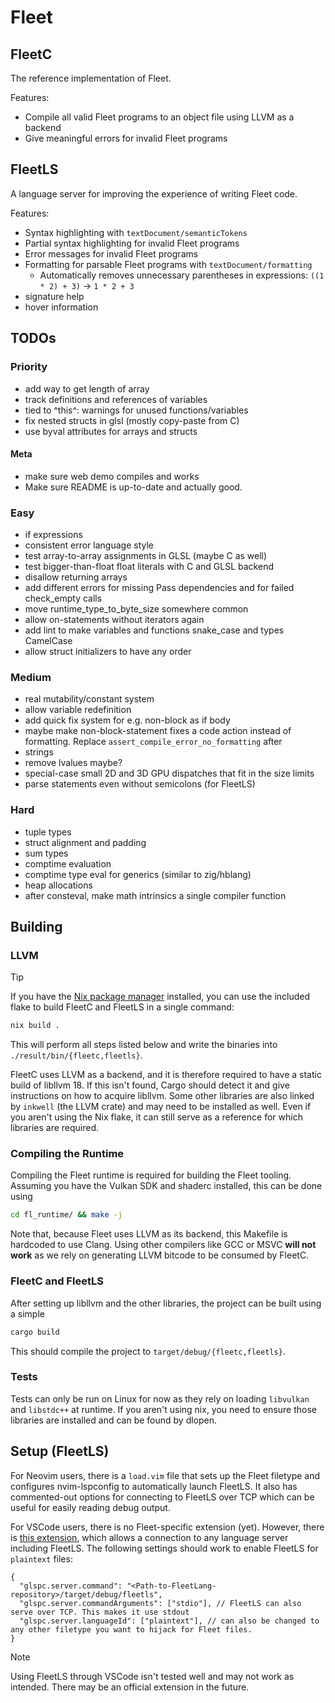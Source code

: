 # Fleet

## FleetC
The reference implementation of Fleet.

Features:
- Compile all valid Fleet programs to an object file using LLVM as a backend
- Give meaningful errors for invalid Fleet programs

## FleetLS
A language server for improving the experience of writing Fleet code. 

Features:
- Syntax highlighting with `textDocument/semanticTokens`
- Partial syntax highlighting for invalid Fleet programs
- Error messages for invalid Fleet programs
- Formatting for parsable Fleet programs with `textDocument/formatting`
    - Automatically removes unnecessary parentheses in expressions: `((1 * 2) + 3)` → `1 * 2 + 3`
- signature help
- hover information


## TODOs

### Priority
- add way to get length of array
- track definitions and references of variables
- tied to ^this^: warnings for unused functions/variables
- fix nested structs in glsl (mostly copy-paste from C)
- use byval attributes for arrays and structs

#### Meta
- make sure web demo compiles and works
- Make sure README is up-to-date and actually good.

### Easy
- if expressions
- consistent error language style
- test array-to-array assignments in GLSL (maybe C as well)
- test bigger-than-float float literals with C and GLSL backend
- disallow returning arrays
- add different errors for missing Pass dependencies and for failed check_empty calls
- move runtime_type_to_byte_size somewhere common
- allow on-statements without iterators again
- add lint to make variables and functions snake_case and types CamelCase
- allow struct initializers to have any order

### Medium
- real mutability/constant system
- allow variable redefinition
- add quick fix system for e.g. non-block as if body
- maybe make non-block-statement fixes a code action instead of formatting. Replace `assert_compile_error_no_formatting` after
- strings
- remove lvalues maybe?
- special-case small 2D and 3D GPU dispatches that fit in the size limits
- parse statements even without semicolons (for FleetLS)

### Hard
- tuple types
- struct alignment and padding
- sum types
- comptime evaluation
- comptime type eval for generics (similar to zig/hblang)
- heap allocations
- after consteval, make math intrinsics a single compiler function


## Building
### LLVM
> [!TIP]
> If you have the [Nix package manager](https://wiki.nixos.org/wiki/Nix_(package_manager)) installed, you can use the included flake to build FleetC and FleetLS in a single command:
> ```sh
> nix build .
> ```
> This will perform all steps listed below and write the binaries into `./result/bin/{fleetc,fleetls}`.

FleetC uses LLVM as a backend, and it is therefore required to have a static build of libllvm 18. If this isn't found, Cargo should detect it and give instructions on how to acquire libllvm.
Some other libraries are also linked by `inkwell` (the LLVM crate) and may need to be installed as well. Even if you aren't using the Nix flake, it can still serve as a reference for which libraries are required.

### Compiling the Runtime
Compiling the Fleet runtime is required for building the Fleet tooling. Assuming you have the Vulkan SDK and shaderc installed, this can be done using

```sh
cd fl_runtime/ && make -j
```

Note that, because Fleet uses LLVM as its backend, this Makefile is hardcoded to use Clang. Using other compilers like GCC or MSVC **will not work** as we rely on generating LLVM bitcode to be consumed by FleetC. 


### FleetC and FleetLS
After setting up libllvm and the other libraries, the project can be built using a simple 

```sh
cargo build
```

This should compile the project to `target/debug/{fleetc,fleetls}`.

### Tests
Tests can only be run on Linux for now as they rely on loading `libvulkan` and `libstdc++` at runtime.
If you aren't using nix, you need to ensure those libraries are installed and can be found by dlopen.


## Setup (FleetLS)
For Neovim users, there is a `load.vim` file that sets up the Fleet filetype and configures nvim-lspconfig to automatically launch FleetLS. It also has commented-out options for connecting to FleetLS over TCP which can be useful for easily reading debug output. 

For VSCode users, there is no Fleet-specific extension (yet). However, there is [this extension](https://marketplace.visualstudio.com/items/?itemName=zsol.vscode-glspc), which allows a connection to any language server including FleetLS. The following settings should work to enable FleetLS for `plaintext` files:
```jsonc
{
  "glspc.server.command": "<Path-to-FleetLang-repository>/target/debug/fleetls",
  "glspc.server.commandArguments": ["stdio"], // FleetLS can also serve over TCP. This makes it use stdout
  "glspc.server.languageId": ["plaintext"], // can also be changed to any other filetype you want to hijack for Fleet files.
}
```

> [!NOTE]
> Using FleetLS through VSCode isn't tested well and may not work as intended. There may be an official extension in the future.
